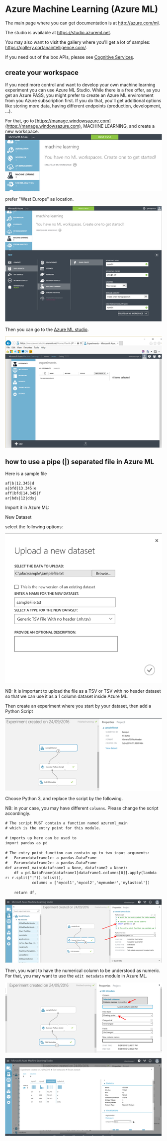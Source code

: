 # Azure Machine Learning (Azure ML)


The main page where you can get documentation is at <http://azure.com/ml>. 

The studio is available at <https://studio.azureml.net>.

You may also want to visit the gallery where you'll get a lot of samples: <https://gallery.cortanaintelligence.com/>.

If you need out of the box APIs, please see [Cognitive Services](CognitiveServices.md).

## create your workspace

If you need more control and want to develop your own machine learning experiment you can use Azure ML Studio. 
While there is a free offer, as you get an Azure PASS, you might prefer to create an Azure ML environment from you Azure subscription first. If you do that, you'll get additional options like storing more data, having different endpoints (production, development, ...).

For that, go to [https://manage.windowsazure.com](https://manage.windowsazure.com), MACHINE LEARNING, and create a new workspace. 
![](azureml/3.png)

prefer "West Europe" as location.

![](azureml/4.png)

Then you can go to the [Azure ML studio](http://studio.azureml.net).

![](azureml/5.png)


## how to use a pipe (|) separated file in Azure ML

Here is a sample file

```
af|b|12.345|d
a|bfd|13.345|e
aff|bfd|14.345|f
ar|bds|12|ddsj
```

Import it in Azure ML: 

New Dataset

select the following options: 

![](azureml/101.png)

NB: It is important to upload the file as a TSV or TSV with no header dataset so that we can use it as a 1 column dataset inside Azure ML.

Then create an experiment where you start by your dataset, then add a Python Script 

![](azureml/102.png)

Choose Python 3, and replace the script by the following.

NB: in your case, you may have different `columns`. Please change the script accordingly.

```
# The script MUST contain a function named azureml_main
# which is the entry point for this module.

# imports up here can be used to 
import pandas as pd

# The entry point function can contain up to two input arguments:
#   Param<dataframe1>: a pandas.DataFrame
#   Param<dataframe2>: a pandas.DataFrame
def azureml_main(dataframe1 = None, dataframe2 = None):
    df = pd.DataFrame(dataframe1[dataframe1.columns[0]].apply(lambda r: r.split("|")).tolist(),
            columns = ['mycol1','mycol2','mynumber','mylastcol'])

    return df,
```

![](azureml/103.png)


Then, you want to have the numerical column to be understood as numeric. 
For that, you may want to use the `edit metadata` module in Azure ML.


![](azureml/104.png)

![](azureml/105.png)
